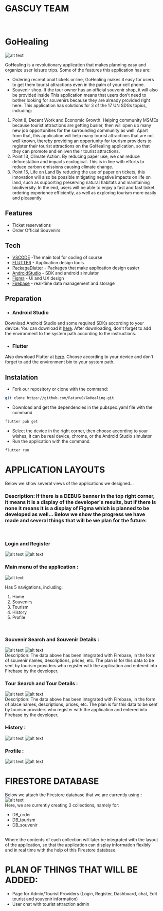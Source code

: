 # GASCUY TEAM
<br>

# GoHealing
![alt text](https://github.com/Raturu0/GoHealing/blob/main/assets/readme/icon.png?raw=true)

GoHealing is a revolutionary application that makes planning easy
and organize user leisure trips. Some of the features this application has are:
- Ordering recreational tickets online, GoHealing makes it easy for users to get them
tourist attractions even in the palm of your cell phone.
- Souvenir shop. If the tour owner has an official souvenir shop, it will also be provided inside
This application means that users don't need to bother looking for souvenirs because they are already provided
right here.
This application has solutions for 3 of the 17 UN SDGs topics, including:
1. Point 8, Decent Work and Economic Growth.
Helping community MSMEs because tourist attractions are getting busier, then
will open up many new job opportunities for the surrounding community as well. Apart from that, this application will help many tourist attractions that are not well known, thereby providing an opportunity for tourism providers to register their tourist attractions on the GoHealing application, so that they can promote and enliven their tourist attractions.
2. Point 13, Climate Action.
By reducing paper use, we can reduce deforestation and impacts
ecological. This is in line with efforts to reduce carbon emissions
causing climate change.
3. Point 15, Life on Land
By reducing the use of paper on tickets, this innovation will also be possible
mitigating negative impacts on life on land, such as supporting
preserving natural habitats and maintaining biodiversity.
In the end, users will be able to enjoy a fast and fast ticket ordering experience
efficiently, as well as exploring tourism more easily and pleasantly
## Features

- Ticket reservations
- Order Official Souvenirs
  
## Tech
- [VSCODE](https://www.figma.com/) -The main tool for coding of course
- [FLUTTER](flutter.io) - Application design tools
- [PackagaDlutter](pub.dev) - Packages that make application design easier
- [AndroidStudio](https://developer.android.com/studio) - SDK and android simulator
- [Figma](https://developer.android.com/studio) - UI and UX design
- [Firebase](https://firebase.google.com/) - real-time data management and storage

## Preparation
- ### Android Studio
Download Android Studio and some required SDKs according to your device. You can download it [here](https://developer.android.com/studio). After downloading, don't forget to add the environment to the system path according to the instructions.

- ### Flutter 
Also download Flutter at [here](https://docs.flutter.dev/get-started/install). Choose according to your device and don't forget to add the environment bin to your system path.

## Instalation
- Fork our repository or clone with the command:
```sh
git clone https://github.com/Raturu0/GoHealing.git
```
- Download and get the dependencies in the pubspec.yaml file with the command
```sh
flutter pub get
```
- Select the device in the right corner, then choose according to your wishes, it can be real device, chrome, or the Android Studio simulator
- Run the application with the command:
```sh
flutter run
```


# APPLICATION LAYOUTS
Below we show several views of the applications we designed...
<br>

### Description: If there is a DEBUG banner in the top right corner, it means it is a display of the developer's results, but if there is none it means it is a display of Figma which is planned to be developed as well... Below we show the progress we have made and several things that will be we plan for the future:
<br>

### Login and Register
![alt text](https://github.com/Raturu0/GoHealing/blob/main/assets/readme/login.jpg?raw=true)
![alt text](https://github.com/Raturu0/GoHealing/blob/main/assets/readme/register.jpg?raw=true)


### Main menu of the application :
![alt text](https://github.com/Raturu0/GoHealing/blob/main/assets/readme/beranda.jpg?raw=true)

Has 5 navigations, including:
1. Home <br>
2. Souvenirs <br>
3. Tourism <br>
4. History <br>
5. Profile
<br>

### Souvenir Search and Souvenir Details :
![alt text](https://github.com/Raturu0/GoHealing/blob/main/assets/readme/souvenir.jpg)
![alt text](https://github.com/Raturu0/GoHealing/blob/main/assets/readme/detailsouvenir.jpg)
<br>
Description: The data above has been integrated with Firebase, in the form of souvenir names, descriptions, prices, etc. The plan is for this data to be sent by tourism providers who register with the application and entered into Firebase by the developer.

### Tour Search and Tour Details :
![alt text](https://github.com/Raturu0/GoHealing/blob/main/assets/readme/wisata.jpg?raw=true)
![alt text](https://github.com/Raturu0/GoHealing/blob/main/assets/readme/detailwisata.jpg?raw=true)
<br>
Description: The data above has been integrated with Firebase, in the form of place names, descriptions, prices, etc. The plan is for this data to be sent by tourism providers who register with the application and entered into Firebase by the developer.

### History :
![alt text](https://github.com/Raturu0/GoHealing/blob/main/assets/readme/history.jpg?raw=true)
![alt text](https://github.com/Raturu0/GoHealing/blob/main/assets/readme/historynolog.jpg?raw=true)
<br>

### Profile :
![alt text](https://github.com/Raturu0/GoHealing/blob/main/assets/readme/profilenolog.jpg?raw=true)
![alt text](https://github.com/Raturu0/GoHealing/blob/main/assets/readme/profil.jpg?raw=true)
<br>

# FIRESTORE DATABASE 
Below we attach the Firestore database that we are currently using :
![alt text](https://github.com/Raturu0/GoHealing/blob/main/assets/readme/db.jpeg?raw=true)
<br>
Here, we are currently creating 3 collections, namely for:
- DB_order
- DB_tourism
- DB_souvenir
<br>
Where the contents of each collection will later be integrated with the layout of the application, so that the application can display information flexibly and in real time with the help of this Firestore database.

# PLAN OF THINGS THAT WILL BE ADDED:
- Page for Admin/Tourist Providers (Login, Register, Dashboard, chat, Edit tourist and souvenir information)
- User chat with tourist attraction admin


